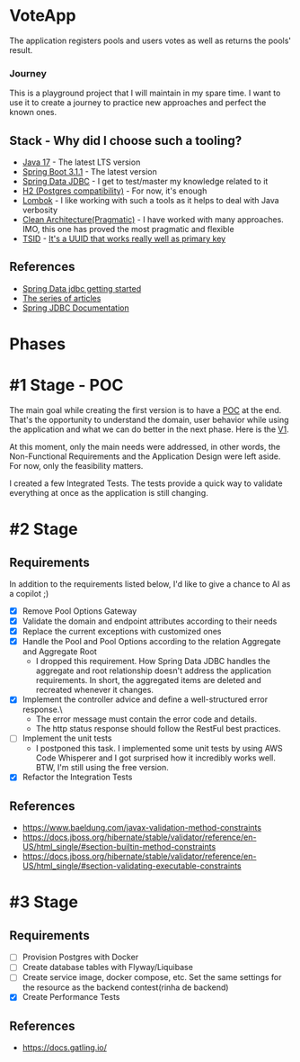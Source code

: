 # VoteApp
The application registers pools and users votes as well as returns the pools' result.

### Journey
This is a playground project that I will maintain in my spare time. I want to use it to create a journey to practice new approaches and perfect the known ones.

## Stack - Why did I choose such a tooling?
- [Java 17](https://jdk.java.net/17/) - The latest LTS version
- [Spring Boot 3.1.1](https://spring.io/projects/spring-boot) - The latest version
- [Spring Data JDBC](https://docs.spring.io/spring-data/jdbc/docs/current/reference/html/) - I get to test/master my knowledge related to it
- [H2 (Postgres compatibility)](https://www.h2database.com/html/main.html) - For now, it's enough
- [Lombok](https://projectlombok.org/) - I like working with such a tools as it helps to deal with Java verbosity
- [Clean Architecture(Pragmatic)](https://blog.cleancoder.com/uncle-bob/2012/08/13/the-clean-architecture.html) - I have worked with many approaches. IMO, this one has proved the most pragmatic and flexible
- [TSID](https://github.com/f4b6a3/tsid-creator) - [It's a UUID that works really well as primary key](https://vladmihalcea.com/uuid-database-primary-key/)

## References
- [Spring Data jdbc getting started](https://thorben-janssen.com/spring-data-jdbc-getting-started/#:~:text=Spring%20Data%20JDBC%20is%20an,of%20entity%20objects%20and%20caching)
- [The series of articles](https://spring.io/blog/2021/09/09/spring-data-jdbc-how-to-use-custom-id-generation)
- [Spring JDBC Documentation](https://docs.spring.io/spring-data/jdbc/docs/current/reference/html/)

# Phases

# #1 Stage - POC
The main goal while creating the first version is to have a [POC](https://en.wikipedia.org/wiki/Proof_of_concept) at the end. 
That's the opportunity to understand the domain, user behavior while using the application and what we can do better in the next phase. 
Here is the [V1](https://github.com/gabriel-rcpereira/votingapp-v1/tree/round-1).

At this moment, only the main needs were addressed, in other words, the Non-Functional Requirements and the Application Design were left aside. For now, only the feasibility matters.

I created a few Integrated Tests. The tests provide a quick way to validate everything at once as the application is still changing.

# #2 Stage

## Requirements
In addition to the requirements listed below, I'd like to give a chance to AI as a copilot ;) 

- [x] Remove Pool Options Gateway
- [x] Validate the domain and endpoint attributes according to their needs
- [x] Replace the current exceptions with customized ones
- [x] Handle the Pool and Pool Options according to the relation Aggregate and Aggregate Root
  - I dropped this requirement. How Spring Data JDBC handles the aggregate and root relationship doesn't address the application requirements. In short, the aggregated items are deleted and recreated whenever it changes. 
- [x] Implement the controller advice and define a well-structured error response.\
  - The error message must contain the error code and details.
  - The http status response should follow the RestFul best practices.
- [ ] Implement the unit tests
  - I postponed this task. I implemented some unit tests by using AWS Code Whisperer and I got surprised how it incredibly works well.\
  BTW, I'm still using the free version.
- [x] Refactor the Integration Tests

## References
- https://www.baeldung.com/javax-validation-method-constraints
- https://docs.jboss.org/hibernate/stable/validator/reference/en-US/html_single/#section-builtin-method-constraints
- https://docs.jboss.org/hibernate/stable/validator/reference/en-US/html_single/#section-validating-executable-constraints

# #3 Stage

## Requirements

- [ ] Provision Postgres with Docker
- [ ] Create database tables with Flyway/Liquibase
- [ ] Create service image, docker compose, etc. Set the same settings for the resource as the backend contest(rinha de backend)
- [x] Create Performance Tests

## References
- https://docs.gatling.io/
